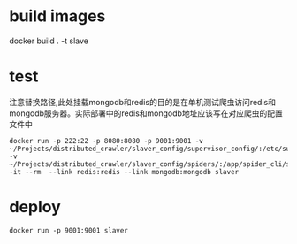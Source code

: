 # build images
docker build . -t slave

# test
注意替换路径,此处挂载mongodb和redis的目的是在单机测试爬虫访问redis和mongodb服务器。实际部署中的redis和mongodb地址应该写在对应爬虫的配置文件中

    docker run -p 222:22 -p 8080:8080 -p 9001:9001 -v ~/Projects/distributed_crawler/slaver_config/supervisor_config/:/etc/supervisor/conf.d/ -v ~/Projects/distributed_crawler/slaver_config/spiders/:/app/spider_cli/spiders -it --rm  --link redis:redis --link mongodb:mongodb slaver


# deploy 

    docker run -p 9001:9001 slaver